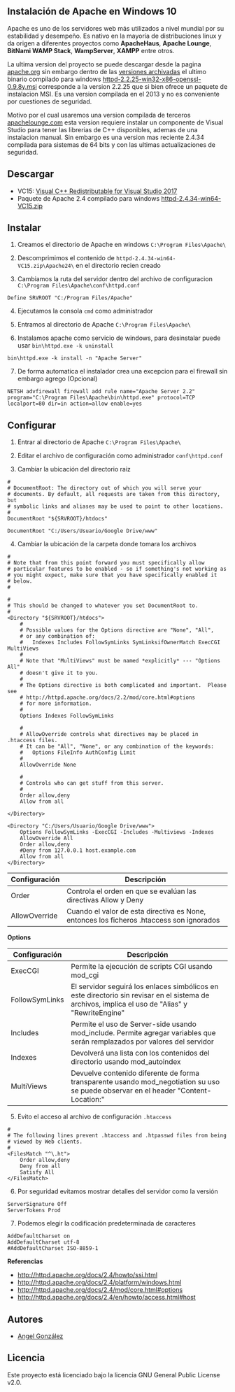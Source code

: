 ## Instalación de Apache en Windows 10

Apache es uno de los servidores web más utilizados a nivel mundial por su estabilidad y desempeño. Es nativo en la mayoría de distribuciones linux y da origen a diferentes proyectos como **ApacheHaus**, **Apache Lounge**, **BitNami WAMP Stack**, **WampServer**, **XAMPP** entre otros.

La ultima version del proyecto se puede descargar desde la pagina [apache.org](http://httpd.apache.org/download.cgi) sin embargo dentro de las [versiones archivadas](http://archive.apache.org/dist/httpd/binaries/win32/) el ultimo binario compilado para windows [httpd-2.2.25-win32-x86-openssl-0.9.8y.msi](http://archive.apache.org/dist/httpd/binaries/win32/httpd-2.2.25-win32-x86-openssl-0.9.8y.msi) corresponde a la version 2.2.25 que si bien ofrece un paquete de instalacion MSI. Es una version compilada en el 2013 y no es conveniente por cuestiones de seguridad.

Motivo por el cual usaremos una version compilada de terceros [apachelounge.com](http://www.apachelounge.com/download/) esta version requiere instalar un componente de Visual Studio para tener las librerias de C++ disponibles, ademas de una instalacion manual. Sin embargo es una version mas reciente 2.4.34 compilada para sistemas de 64 bits y con las ultimas actualizaciones de seguridad.

## Descargar

* VC15: [Visual C++ Redistributable for Visual Studio 2017](https://go.microsoft.com/fwlink/?LinkId=746572)
* Paquete de Apache 2.4 compilado para windows [httpd-2.4.34-win64-VC15.zip](http://home.apache.org/~steffenal/VC15/binaries/httpd-2.4.34-win64-VC15.zip)

## Instalar

1. Creamos el directorio de Apache en windows `C:\Program Files\Apache\`

2. Descomprimimos el contenido de `httpd-2.4.34-win64-VC15.zip\Apache24\` en el directorio recien creado

3. Cambiamos la ruta del servidor dentro del archivo de configuracion `C:\Program Files\Apache\conf\httpd.conf`

~~~
Define SRVROOT "C:/Program Files/Apache"
~~~

4. Ejecutamos la consola `cmd` como administrador

5. Entramos al directorio de Apache `C:\Program Files\Apache\`

6. Instalamos apache como servicio de windows, para desinstalar puede usar `bin\httpd.exe -k uninstall`

~~~
bin\httpd.exe -k install -n "Apache Server"
~~~

7. De forma automatica el instalador crea una excepcion para el firewall sin embargo agrego (Opcional)

~~~
NETSH advfirewall firewall add rule name="Apache Server 2.2" program="C:\Program Files\Apache\bin\httpd.exe" protocol=TCP localport=80 dir=in action=allow enable=yes
~~~

## Configurar

1. Entrar al directorio de Apache `C:\Program Files\Apache\`

2. Editar el archivo de configuración como administrador  `conf\httpd.conf`

3. Cambiar la ubicación del directorio raiz

~~~
#
# DocumentRoot: The directory out of which you will serve your
# documents. By default, all requests are taken from this directory, but
# symbolic links and aliases may be used to point to other locations.
#
DocumentRoot "${SRVROOT}/htdocs"
~~~

~~~
DocumentRoot "C:/Users/Usuario/Google Drive/www"
~~~

4. Cambiar la ubicación de la carpeta donde tomara los archivos

~~~
#
# Note that from this point forward you must specifically allow
# particular features to be enabled - so if something's not working as
# you might expect, make sure that you have specifically enabled it
# below.
#

#
# This should be changed to whatever you set DocumentRoot to.
#
<Directory "${SRVROOT}/htdocs">
    #
    # Possible values for the Options directive are "None", "All",
    # or any combination of:
    #   Indexes Includes FollowSymLinks SymLinksifOwnerMatch ExecCGI MultiViews
    #
    # Note that "MultiViews" must be named *explicitly* --- "Options All"
    # doesn't give it to you.
    #
    # The Options directive is both complicated and important.  Please see
    # http://httpd.apache.org/docs/2.2/mod/core.html#options
    # for more information.
    #
    Options Indexes FollowSymLinks

    #
    # AllowOverride controls what directives may be placed in .htaccess files.
    # It can be "All", "None", or any combination of the keywords:
    #   Options FileInfo AuthConfig Limit
    #
    AllowOverride None

    #
    # Controls who can get stuff from this server.
    #
    Order allow,deny
    Allow from all

</Directory>
~~~

~~~
<Directory "C:/Users/Usuario/Google Drive/www">
    Options FollowSymLinks -ExecCGI -Includes -Multiviews -Indexes
    AllowOverride All
    Order allow,deny
    #Deny from 127.0.0.1 host.example.com
    Allow from all
</Directory>
~~~

| Configuración | Descripción |
| --- | --- |
| Order | Controla el orden en que se evalúan las directivas Allow y Deny |
| AllowOverride | Cuando el valor de esta directiva es None, entonces los ficheros .htaccess son ignorados |

**Options**

| Configuración | Descripción |
| --- | --- |
| ExecCGI | Permite la ejecución de scripts CGI usando mod_cgi |
| FollowSymLinks | El servidor seguirá los enlaces simbólicos en este directorio sin revisar en el sistema de archivos, implica el uso de "Alias" y "RewriteEngine" |
| Includes | Permite el uso de Server-side usando mod_include. Permite agregar variables que serán remplazados por valores del servidor |
| Indexes | Devolverá una lista con los contenidos del directorio usando mod_autoindex |
| MultiViews | Devuelve contenido diferente de forma transparente usando mod_negotiation su uso se puede observar en el header "Content-Location:" |

5. Evito el acceso al archivo de configuración `.htaccess`

~~~
#
# The following lines prevent .htaccess and .htpasswd files from being 
# viewed by Web clients. 
#
<FilesMatch "^\.ht">
    Order allow,deny
    Deny from all
    Satisfy All
</FilesMatch>
~~~

6. Por seguridad evitamos mostrar detalles del servidor como la versión

~~~
ServerSignature Off
ServerTokens Prod
~~~

7. Podemos elegir la codificación predeterminada de caracteres

~~~
AddDefaultCharset on
AddDefaultCharset utf-8
#AddDefaultCharset ISO-8859-1
~~~

**Referencias**
* http://httpd.apache.org/docs/2.4/howto/ssi.html
* http://httpd.apache.org/docs/2.4/platform/windows.html
* http://httpd.apache.org/docs/2.4/mod/core.html#options
* http://httpd.apache.org/docs/2.4/en/howto/access.html#host

## Autores

* [Angel González](https://github.com/mgrc45)

## Licencia

Este proyecto está licenciado bajo la licencia GNU General Public License v2.0.
